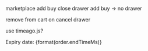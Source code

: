 marketplace
add buy
close drawer
add buy -> no drawer

remove from cart on cancel drawer

use timeago.js? <div>Expiry date: {format(order.endTimeMs)}</div>
